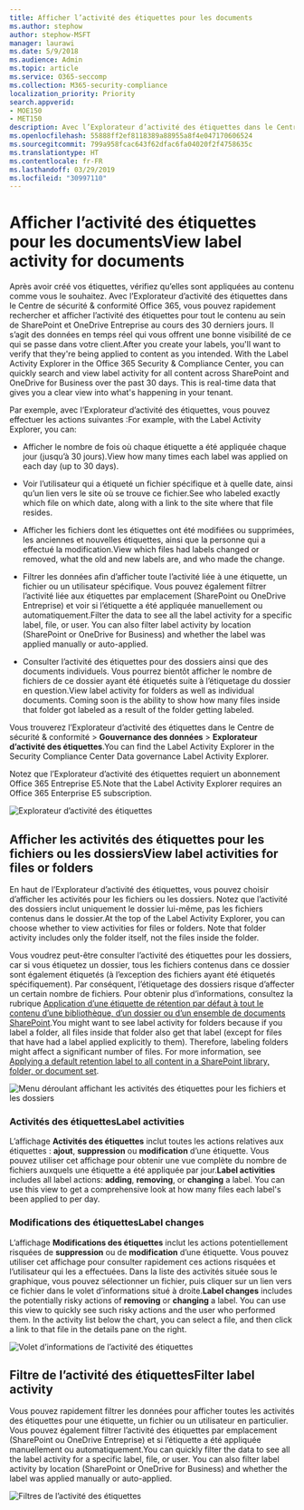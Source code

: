 ```yaml
---
title: Afficher l’activité des étiquettes pour les documents
ms.author: stephow
author: stephow-MSFT
manager: laurawi
ms.date: 5/9/2018
ms.audience: Admin
ms.topic: article
ms.service: O365-seccomp
ms.collection: M365-security-compliance
localization_priority: Priority
search.appverid:
- MOE150
- MET150
description: Avec l’Explorateur d’activité des étiquettes dans le Centre de sécurité &amp; conformité Office 365, vous pouvez rapidement rechercher et afficher l’activité des étiquettes pour tout le contenu au sein de SharePoint et OneDrive Entreprise au cours des 30 derniers jours. Il s’agit des données en temps réel qui vous offrent une bonne visibilité de ce qui se passe dans votre client.
ms.openlocfilehash: 55888ff2ef8118389a88955a8f4e047170606524
ms.sourcegitcommit: 799a958fcac643f62dfac6fa04020f2f4758635c
ms.translationtype: HT
ms.contentlocale: fr-FR
ms.lasthandoff: 03/29/2019
ms.locfileid: "30997110"
---
```

# <a name="view-label-activity-for-documents"></a><span data-ttu-id="e0363-104">Afficher l’activité des étiquettes pour les documents</span><span class="sxs-lookup"><span data-stu-id="e0363-104">View label activity for documents</span></span>

<span data-ttu-id="e0363-p102">Après avoir créé vos étiquettes, vérifiez qu’elles sont appliquées au contenu comme vous le souhaitez. Avec l’Explorateur d’activité des étiquettes dans le Centre de sécurité &amp; conformité Office 365, vous pouvez rapidement rechercher et afficher l’activité des étiquettes pour tout le contenu au sein de SharePoint et OneDrive Entreprise au cours des 30 derniers jours. Il s’agit des données en temps réel qui vous offrent une bonne visibilité de ce qui se passe dans votre client.</span><span class="sxs-lookup"><span data-stu-id="e0363-p102">After you create your labels, you'll want to verify that they're being applied to content as you intended. With the Label Activity Explorer in the Office 365 Security &amp; Compliance Center, you can quickly search and view label activity for all content across SharePoint and OneDrive for Business over the past 30 days. This is real-time data that gives you a clear view into what's happening in your tenant.</span></span>
  
<span data-ttu-id="e0363-108">Par exemple, avec l’Explorateur d’activité des étiquettes, vous pouvez effectuer les actions suivantes :</span><span class="sxs-lookup"><span data-stu-id="e0363-108">For example, with the Label Activity Explorer, you can:</span></span>
  
- <span data-ttu-id="e0363-109">Afficher le nombre de fois où chaque étiquette a été appliquée chaque jour (jusqu’à 30 jours).</span><span class="sxs-lookup"><span data-stu-id="e0363-109">View how many times each label was applied on each day (up to 30 days).</span></span>
    
- <span data-ttu-id="e0363-110">Voir l’utilisateur qui a étiqueté un fichier spécifique et à quelle date, ainsi qu’un lien vers le site où se trouve ce fichier.</span><span class="sxs-lookup"><span data-stu-id="e0363-110">See who labeled exactly which file on which date, along with a link to the site where that file resides.</span></span>
    
- <span data-ttu-id="e0363-111">Afficher les fichiers dont les étiquettes ont été modifiées ou supprimées, les anciennes et nouvelles étiquettes, ainsi que la personne qui a effectué la modification.</span><span class="sxs-lookup"><span data-stu-id="e0363-111">View which files had labels changed or removed, what the old and new labels are, and who made the change.</span></span>
    
- <span data-ttu-id="e0363-p103">Filtrer les données afin d’afficher toute l’activité liée à une étiquette, un fichier ou un utilisateur spécifique. Vous pouvez également filtrer l’activité liée aux étiquettes par emplacement (SharePoint ou OneDrive Entreprise) et voir si l’étiquette a été appliquée manuellement ou automatiquement.</span><span class="sxs-lookup"><span data-stu-id="e0363-p103">Filter the data to see all the label activity for a specific label, file, or user. You can also filter label activity by location (SharePoint or OneDrive for Business) and whether the label was applied manually or auto-applied.</span></span>
    
- <span data-ttu-id="e0363-p104">Consulter l’activité des étiquettes pour des dossiers ainsi que des documents individuels. Vous pourrez bientôt afficher le nombre de fichiers de ce dossier ayant été étiquetés suite à l’étiquetage du dossier en question.</span><span class="sxs-lookup"><span data-stu-id="e0363-p104">View label activity for folders as well as individual documents. Coming soon is the ability to show how many files inside that folder got labeled as a result of the folder getting labeled.</span></span>
    
<span data-ttu-id="e0363-116">Vous trouverez l’Explorateur d’activité des étiquettes dans le Centre de sécurité &amp; conformité > **Gouvernance des données** > **Explorateur d’activité des étiquettes**.</span><span class="sxs-lookup"><span data-stu-id="e0363-116">You can find the Label Activity Explorer in the Security  Compliance Center  Data governance  Label Activity Explorer.</span></span>
  
<span data-ttu-id="e0363-117">Notez que l’Explorateur d’activité des étiquettes requiert un abonnement Office 365 Entreprise E5.</span><span class="sxs-lookup"><span data-stu-id="e0363-117">Note that the Label Activity Explorer requires an Office 365 Enterprise E5 subscription.</span></span>
  
![Explorateur d’activité des étiquettes](media/671ca0cd-1457-40b4-9917-b663360afd95.png)
  
## <a name="view-label-activities-for-files-or-folders"></a><span data-ttu-id="e0363-119">Afficher les activités des étiquettes pour les fichiers ou les dossiers</span><span class="sxs-lookup"><span data-stu-id="e0363-119">View label activities for files or folders</span></span>

<span data-ttu-id="e0363-p105">En haut de l’Explorateur d’activité des étiquettes, vous pouvez choisir d’afficher les activités pour les fichiers ou les dossiers. Notez que l’activité des dossiers inclut uniquement le dossier lui-même, pas les fichiers contenus dans le dossier.</span><span class="sxs-lookup"><span data-stu-id="e0363-p105">At the top of the Label Activity Explorer, you can choose whether to view activities for files or folders. Note that folder activity includes only the folder itself, not the files inside the folder.</span></span>
  
<span data-ttu-id="e0363-p106">Vous voudrez peut-être consulter l’activité des étiquettes pour les dossiers, car si vous étiquetez un dossier, tous les fichiers contenus dans ce dossier sont également étiquetés (à l’exception des fichiers ayant été étiquetés spécifiquement). Par conséquent, l’étiquetage des dossiers risque d’affecter un certain nombre de fichiers. Pour obtenir plus d’informations, consultez la rubrique [Application d’une étiquette de rétention par défaut à tout le contenu d’une bibliothèque, d’un dossier ou d’un ensemble de documents SharePoint](labels.md#applying-a-default-retention-label-to-all-content-in-a-sharepoint-library-folder-or-document-set).</span><span class="sxs-lookup"><span data-stu-id="e0363-p106">You might want to see label activity for folders because if you label a folder, all files inside that folder also get that label (except for files that have had a label applied explicitly to them). Therefore, labeling folders might affect a significant number of files. For more information, see [Applying a default retention label to all content in a SharePoint library, folder, or document set](labels.md#applying-a-default-retention-label-to-all-content-in-a-sharepoint-library-folder-or-document-set).</span></span>
  
![Menu déroulant affichant les activités des étiquettes pour les fichiers et les dossiers](media/11030584-f52d-49eb-86f3-7ead16a3b704.png)
  
### <a name="label-activities"></a><span data-ttu-id="e0363-126">Activités des étiquettes</span><span class="sxs-lookup"><span data-stu-id="e0363-126">Label activities</span></span>

 <span data-ttu-id="e0363-p107">L’affichage **Activités des étiquettes** inclut toutes les actions relatives aux étiquettes : **ajout**, **suppression** ou **modification** d’une étiquette. Vous pouvez utiliser cet affichage pour obtenir une vue complète du nombre de fichiers auxquels une étiquette a été appliquée par jour.</span><span class="sxs-lookup"><span data-stu-id="e0363-p107">**Label activities** includes all label actions: **adding**, **removing**, or **changing** a label. You can use this view to get a comprehensive look at how many files each label's been applied to per day.</span></span> 
  
### <a name="label-changes"></a><span data-ttu-id="e0363-129">Modifications des étiquettes</span><span class="sxs-lookup"><span data-stu-id="e0363-129">Label changes</span></span>

 <span data-ttu-id="e0363-p108">L’affichage **Modifications des étiquettes** inclut les actions potentiellement risquées de **suppression** ou de **modification** d’une étiquette. Vous pouvez utiliser cet affichage pour consulter rapidement ces actions risquées et l’utilisateur qui les a effectuées. Dans la liste des activités située sous le graphique, vous pouvez sélectionner un fichier, puis cliquer sur un lien vers ce fichier dans le volet d’informations situé à droite.</span><span class="sxs-lookup"><span data-stu-id="e0363-p108">**Label changes** includes the potentially risky actions of **removing** or **changing** a label. You can use this view to quickly see such risky actions and the user who performed them. In the activity list below the chart, you can select a file, and then click a link to that file in the details pane on the right.</span></span> 
  
![Volet d’informations de l’activité des étiquettes](media/eb580fd4-b5be-4fda-9ba5-c1256777310d.png)
  
## <a name="filter-label-activity"></a><span data-ttu-id="e0363-134">Filtre de l’activité des étiquettes</span><span class="sxs-lookup"><span data-stu-id="e0363-134">Filter label activity</span></span>

<span data-ttu-id="e0363-p109">Vous pouvez rapidement filtrer les données pour afficher toutes les activités des étiquettes pour une étiquette, un fichier ou un utilisateur en particulier. Vous pouvez également filtrer l’activité des étiquettes par emplacement (SharePoint ou OneDrive Entreprise) et si l’étiquette a été appliquée manuellement ou automatiquement.</span><span class="sxs-lookup"><span data-stu-id="e0363-p109">You can quickly filter the data to see all the label activity for a specific label, file, or user. You can also filter label activity by location (SharePoint or OneDrive for Business) and whether the label was applied manually or auto-applied.</span></span>
  
![Filtres de l’activité des étiquettes](media/9de92985-120f-48b4-96a7-ef7ec8a71ff0.png)
  

